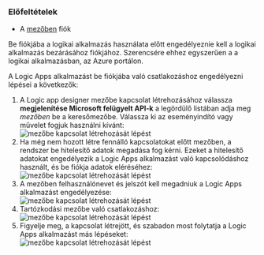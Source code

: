 ### <a name="prerequisites"></a>Előfeltételek
* A [mezőben](http://box.com) fiók  

Be fiókjába a logikai alkalmazás használata előtt engedélyeznie kell a logikai alkalmazás bezárásához fiókjához. Szerencsére ehhez egyszerűen a a logikai alkalmazásban, az Azure portálon.  

A Logic Apps alkalmazást be fiókjába való csatlakozáshoz engedélyezni lépései a következők:  

1. A Logic app designer mezőbe kapcsolat létrehozásához válassza **megjelenítése Microsoft felügyelt API-k** a legördülő listában adja meg *mezőben* be a keresőmezőbe. Válassza ki az eseményindító vagy művelet fogjuk használni kívánt:  
   ![mezőbe kapcsolat létrehozását lépést](./media/connectors-create-api-box/box-1.png)  
2. Ha még nem hozott létre fennálló kapcsolatokat előtt mezőben, a rendszer be hitelesítő adatok megadása fog kérni. Ezeket a hitelesítő adatokat engedélyezik a Logic Apps alkalmazást való kapcsolódáshoz használt, és be fiókja adatok eléréséhez:  
   ![mezőbe kapcsolat létrehozását lépést](./media/connectors-create-api-box/box-2.png)  
3. A mezőben felhasználónevet és jelszót kell megadniuk a Logic Apps alkalmazást engedélyezése:  
   ![mezőbe kapcsolat létrehozását lépést](./media/connectors-create-api-box/box-3.png)  
4. Tartózkodási mezőbe való csatlakozáshoz:  
   ![mezőbe kapcsolat létrehozását lépést](./media/connectors-create-api-box/box-4.png)  
5. Figyelje meg, a kapcsolat létrejött, és szabadon most folytatja a Logic Apps alkalmazást más lépéseket:  
   ![mezőbe kapcsolat létrehozását lépést](./media/connectors-create-api-box/box-5.png)  


